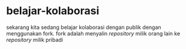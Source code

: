 # belajar-kolaborasi
sekarang kita sedang belajar kolaborasi dengan publik dengan menggunakan fork.
fork adalah menyalin *repository* milik orang lain ke *repository* milik pribadi
